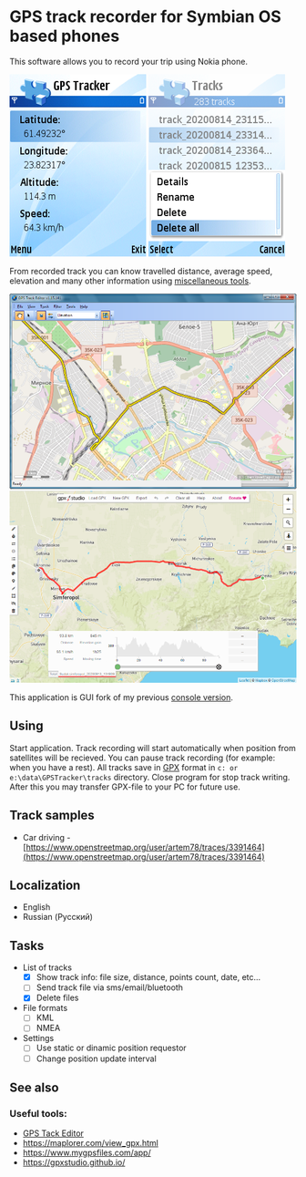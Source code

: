 # GPS track recorder for Symbian OS based phones

This software allows you to record your trip using Nokia phone.

![](images/tracking_info.png) ![](images/track_list_with_menu.png)

From recorded track you can know travelled distance, average speed, elevation and many other information using [miscellaneous tools](#see-also).

![](images/20210527_210321.png "View of recorded track in GPS Track Editor") ![](images/20210527_214913_2.png "View of recorded track in GPS Studio")

This application is GUI fork of my previous [console version](https://github.com/artem78/s60-gps-tracker-cli).

## Using
Start application. Track recording will start automatically when position from satellites will be recieved. You can pause track recording (for example: when you have a rest). All tracks save in [GPX](https://en.wikipedia.org/wiki/GPS_Exchange_Format) format in `c: or e:\data\GPSTracker\tracks` directory. Close program for stop track writing. After this you may transfer GPX-file to your PC for future use.

## Track samples
* Car driving - [https://www.openstreetmap.org/user/artem78/traces/3391464](https://www.openstreetmap.org/user/artem78/traces/3391464)

## Localization
* English
* Russian (Русский)

## Tasks
* List of tracks
   * [x] Show track info: file size, distance, points count, date, etc...
   * [ ] Send track file via sms/email/bluetooth
   * [x] Delete files
* File formats
   * [ ] KML
   * [ ] NMEA
* Settings
   * [ ] Use static or dinamic position requestor
   * [ ] Change position update interval
   
## See also
### Useful tools:
 - [GPS Tack Editor](http://www.gpstrackeditor.com/)
 - https://maplorer.com/view_gpx.html
 - https://www.mygpsfiles.com/app/
 - https://gpxstudio.github.io/
